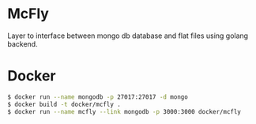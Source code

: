# McFly
Layer to interface between mongo db database and flat files using golang backend.

# Docker
```bash
$ docker run --name mongodb -p 27017:27017 -d mongo
$ docker build -t docker/mcfly .
$ docker run --name mcfly --link mongodb -p 3000:3000 docker/mcfly
```
